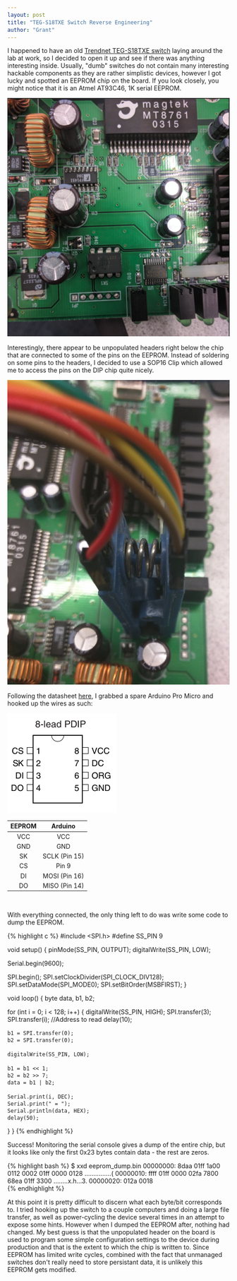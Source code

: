 ```yaml
---
layout: post
title: "TEG-S18TXE Switch Reverse Engineering"
author: "Grant"
---
```


I happened to have an old [Trendnet TEG-S18TXE switch](https://www.trendnet.com/products/proddetail?prod=185_TEG-S18TXE)
  laying around the lab at work, so I decided to open it up and see if there was
  anything interesting inside. Usually, "dumb" switches do not contain many interesting hackable components
  as they are rather simplistic devices, however I got lucky and spotted an EEPROM chip on the board. If you look closely,
  you might notice that it is an Atmel AT93C46, 1K serial EEPROM.

![Placeholder image](/assets/board1.png "Placeholder image")

Interestingly, there appear to be unpopulated headers right below the chip that are connected to some of the pins on the EEPROM.
  Instead of soldering on some pins to the headers, I decided to use a SOP16 Clip which allowed me to access the pins on the DIP chip quite nicely.

![Placeholder image](/assets/board2.png "Placeholder image")

Following the datasheet [here](http://www.atmel.com/Images/doc5140.pdf), I grabbed a spare Arduino Pro Micro and hooked up the wires as such:

![Placeholder image](/assets/chip1.png "Placeholder image")


| EEPROM | Arduino       |
|:------:|:-------------:|
| VCC    | VCC           |
| GND    | GND           |
| SK     | SCLK (Pin 15) |
| CS     | Pin 9         |
| DI     | MOSI (Pin 16) |
| DO     | MISO (Pin 14) |

<br>

With everything connected, the only thing left to do was write some code to dump the EEPROM.

{% highlight c %}
#include <SPI.h>
#define SS_PIN 9

void setup() {
  pinMode(SS_PIN, OUTPUT);
  digitalWrite(SS_PIN, LOW);

  Serial.begin(9600);

  SPI.begin();
  SPI.setClockDivider(SPI_CLOCK_DIV128);
  SPI.setDataMode(SPI_MODE0);
  SPI.setBitOrder(MSBFIRST);
}

void loop() {
  byte data, b1, b2;

  for (int i = 0; i < 128; i++) {
    digitalWrite(SS_PIN, HIGH);
    SPI.transfer(3);
    SPI.transfer(i); //Address to read
    delay(10);

    b1 = SPI.transfer(0);
    b2 = SPI.transfer(0);

    digitalWrite(SS_PIN, LOW);

    b1 = b1 << 1;
    b2 = b2 >> 7;
    data = b1 | b2;

    Serial.print(i, DEC);
    Serial.print(" = ");
    Serial.println(data, HEX);
    delay(50);
  }
}
{% endhighlight %}

  Success! Monitoring the serial console gives a dump of the entire chip, but it looks like only the first 0x23 bytes contain data - the rest are zeros.

{% highlight bash %}
$ xxd eeprom_dump.bin
00000000: 8daa 01ff 1a00 0112 0002 01ff 0000 0128  ...............(
00000010: ffff 01ff 0000 02fa 7800 68ea 01ff 3300  ........x.h...3.
00000020: 012a 0018   
{% endhighlight %}

  At this point it is pretty difficult to discern what each byte/bit corresponds to. I tried hooking up the switch to a couple computers and doing a large
  file transfer, as well as power-cycling the device several times in an attempt to expose some hints. However when I dumped the EEPROM after, nothing had changed.
  My best guess is that the unpopulated header on the board is used to program some simple configuration settings to the device during production and that is the extent
  to which the chip is written to. Since EEPROM has limited write cycles, combined with the fact that unmanaged switches don't really need to store persistant data, it
  is unlikely this EEPROM gets modified.